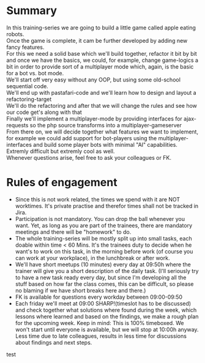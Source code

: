 <!DOCTYPE html>
<html lang="en">
<head>
    <meta charset="UTF-8">
</head>
<body>
<h1>Summary</h1>
<div>In this training-series we are going to build a little game called apple eating robots.<br/>
    Once the game is complete, it cam be further developed by adding new fancy features.<br/>
    For this we need a solid base which we'll build together, refactor it bit by bit and once we have the basics, we could, for example, change game-logics a bit in order to provide sort of a multiplayer mode which, again, is the basic for a bot vs. bot mode.<br/>
    We'll start off very easy without any OOP, but using some old-school sequential code.<br/>
    We'll end up with pastafari-code and we'll learn how to design and layout a refactoring-target<br/>
    We'll do the refactoring and after that we will change the rules and see how our code get's along with that<br/>
    Finally we'll implement a multiplayer-mode by providing interfaces for ajax-requests so the php source transforms into a multiplayer-gameserver<br/>
    From there on, we will decide together what features we want to implement, for example we could add support for bot-players using the multiplayer-interfaces and build some player bots with minimal "AI" capabilities. Extremly difficult but extremly cool as well.<br/>
    Whenever questions arise, feel free to ask your colleagues or FK.
</div>
<h1>Rules of engagement</h1>
<div>
    <ul>
        <li>Since this is not work related, the times we spend with it are NOT worktimes. It's private practise and therefor times shall not be tracked in Jira.</li>
        <li>Participation is not mandatory. You can drop the ball whenever you want. Yet, as long as you are part of the trainees, there are mandatory meetings and there will be "homework" to do.</li>
        <li>The whole training-series will be mostly split up into small tasks, each doable within time < 60 Mins. It's the trainees duty to decide when he want's to work on this task, in the morning before work (of course you can work at your workplace), in the lunchbreak or after work.</li>
        <li>We'll have short meetups (10 minutes) every day at 09:50h where the trainer will give you a short description of the daily task. (I'll seriously try to have a new task ready every day, but since I'm developing all the stuff based on how far the class comes, this can be difficult, so please no blaming if we have short breaks here and there.)</li>
        <li>FK is available for questions every workday between 09:00-09:50</li>
        <li>Each friday we'll meet at 09:00 SHARP!(timeslot has to be discussed) and check together what solutions where found during the week, which lessons where learned and based on the findings, we make a rough plan for the upcoming week. Keep in mind: This is 100% timeboxed. We won't start until everyone is available, but we will stop at 10:00h anyway. Less time due to late colleagues, results in less time for discussions about findings and next steps.</li>
    </ul>
    test
</div>
</body>
</html>
